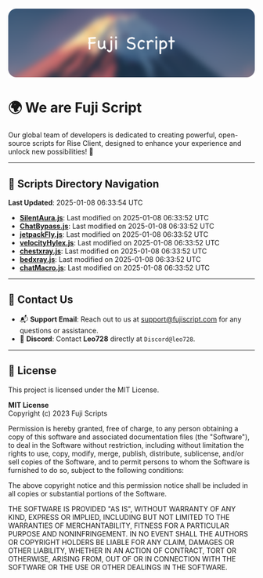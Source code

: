 ![Banner](.github/b.webp)

# 🌍 **We are Fuji Script**

Our global team of developers is dedicated to creating powerful, open-source scripts for Rise Client, designed to enhance your experience and unlock new possibilities! 🌟

---
<!-- SCRIPTS_NAVIGATION_START -->
## 📂 **Scripts Directory Navigation**

**Last Updated**: 2025-01-08 06:33:54 UTC

- **[SilentAura.js](scripts/SilentAura.js)**: Last modified on 2025-01-08 06:33:52 UTC
- **[ChatBypass.js](scripts/ChatBypass.js)**: Last modified on 2025-01-08 06:33:52 UTC
- **[jetpackFly.js](scripts/jetpackFly.js)**: Last modified on 2025-01-08 06:33:52 UTC
- **[velocityHylex.js](scripts/velocityHylex.js)**: Last modified on 2025-01-08 06:33:52 UTC
- **[chestxray.js](scripts/chestxray.js)**: Last modified on 2025-01-08 06:33:52 UTC
- **[bedxray.js](scripts/bedxray.js)**: Last modified on 2025-01-08 06:33:52 UTC
- **[chatMacro.js](scripts/chatMacro.js)**: Last modified on 2025-01-08 06:33:52 UTC

<!-- SCRIPTS_NAVIGATION_END -->

---

## 💬 **Contact Us**  
- 📬 **Support Email**: Reach out to us at [support@fujiscript.com](mailto:support@fujiscript.com) for any questions or assistance.  
- 💬 **Discord**: Contact **Leo728** directly at `Discord@leo728`.

---

## 📜 **License**

This project is licensed under the MIT License.  

**MIT License**  
Copyright (c) 2023 Fuji Scripts  

Permission is hereby granted, free of charge, to any person obtaining a copy of this software and associated documentation files (the "Software"), to deal in the Software without restriction, including without limitation the rights to use, copy, modify, merge, publish, distribute, sublicense, and/or sell copies of the Software, and to permit persons to whom the Software is furnished to do so, subject to the following conditions:  

The above copyright notice and this permission notice shall be included in all copies or substantial portions of the Software.  

THE SOFTWARE IS PROVIDED "AS IS", WITHOUT WARRANTY OF ANY KIND, EXPRESS OR IMPLIED, INCLUDING BUT NOT LIMITED TO THE WARRANTIES OF MERCHANTABILITY, FITNESS FOR A PARTICULAR PURPOSE AND NONINFRINGEMENT. IN NO EVENT SHALL THE AUTHORS OR COPYRIGHT HOLDERS BE LIABLE FOR ANY CLAIM, DAMAGES OR OTHER LIABILITY, WHETHER IN AN ACTION OF CONTRACT, TORT OR OTHERWISE, ARISING FROM, OUT OF OR IN CONNECTION WITH THE SOFTWARE OR THE USE OR OTHER DEALINGS IN THE SOFTWARE.  
